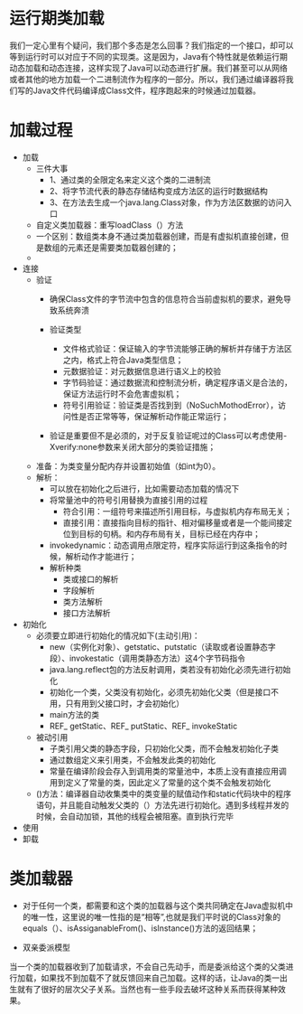 # 运行期类加载

我们一定心里有个疑问，我们那个多态是怎么回事？我们指定的一个接口，却可以等到运行时可以对应于不同的实现类。这是因为，Java有个特性就是依赖运行期动态加载和动态连接，这样实现了Java可以动态进行扩展。我们甚至可以从网络或者其他的地方加载一个二进制流作为程序的一部分。所以，我们通过编译器将我们写的Java文件代码编译成Class文件，程序跑起来的时候通过加载器。


# 加载过程

+ 加载
	+ 三件大事
		+ 1、通过类的全限定名来定义这个类的二进制流
		+ 2、将字节流代表的静态存储结构变成方法区的运行时数据结构
		+ 3、在方法去生成一个java.lang.Class对象，作为方法区数据的访问入口
	+ 自定义类加载器：重写loadClass（）方法
	+ 一个区别：数组类本身不通过类加载器创建，而是有虚拟机直接创建，但是数组的元素还是需要类加载器创建的；
	+ 
+ 连接
	+ 验证
		+ 确保Class文件的字节流中包含的信息符合当前虚拟机的要求，避免导致系统奔溃
		+ 验证类型
			+ 文件格式验证：保证输入的字节流能够正确的解析并存储于方法区之内，格式上符合Java类型信息；
			+ 元数据验证：对元数据信息进行语义上的校验
			+ 字节码验证：通过数据流和控制流分析，确定程序语义是合法的，保证方法运行时不会危害虚拟机；
			+ 符号引用验证：验证类是否找到到（NoSuchMothodError），访问性是否正常等等，保证解析动作能正常运行；

		+ 验证是重要但不是必须的，对于反复验证呢过的Class可以考虑使用-Xverify:none参数来关闭大部分的类验证措施；
	+ 准备：为类变量分配内存并设置初始值（如int为0）。
	+ 解析：
		+ 可以放在初始化之后进行，比如需要动态加载的情况下
		+ 将常量池中的符号引用替换为直接引用的过程
			+ 符合引用：一组符号来描述所引用目标，与虚拟机内存布局无关；
			+ 直接引用：直接指向目标的指针、相对偏移量或者是一个能间接定位到目标的句柄。和内存布局有关，目标已经在内存中；
		+ invokedynamic：动态调用点限定符，程序实际运行到这条指令的时候，解析动作才能进行；
		+ 解析种类
			+ 类或接口的解析
			+ 字段解析
			+ 类方法解析
			+ 接口方法解析
+ 初始化
	+ 必须要立即进行初始化的情况如下(主动引用)：
		+ new（实例化对象）、getstatic、putstatic（读取或者设置静态字段）、invokestatic（调用类静态方法）这4个字节码指令
		+ java.lang.reflect包的方法反射调用，类若没有初始化必须先进行初始化
		+ 初始化一个类，父类没有初始化，必须先初始化父类（但是接口不用，只有用到父接口时，才会初始化）
		+ main方法的类
		+ REF_ getStatic、REF_ putStatic、REF_ invokeStatic
	+ 被动引用
		+ 子类引用父类的静态字段，只初始化父类，而不会触发初始化子类
		+ 通过数组定义来引用类，不会触发此类的初始化
		+ 常量在编译阶段会存入到调用类的常量池中，本质上没有直接应用调用到定义了常量的类，因此定义了常量的这个类不会触发初始化
	+ <cinit>()方法：编译器自动收集类中的类变量的赋值动作和static代码块中的程序语句，并且能自动触发父类的<cinit>（）方法先进行初始化。遇到多线程并发的时候，会自动加锁，其他的线程会被阻塞。直到<cinit>执行完毕
+ 使用
+ 卸载

# 类加载器

+ 对于任何一个类，都需要和这个类的加载器与这个类共同确定在Java虚拟机中的唯一性，这里说的唯一性指的是“相等”,也就是我们平时说的Class对象的equals（）、isAssiganableFrom()、isInstance()方法的返回结果；

+ 双亲委派模型

当一个类的加载器收到了加载请求，不会自己先动手，而是委派给这个类的父类进行加载，如果找不到加载不了就反馈回来自己加载。这样的话，让Java的类一出生就有了很好的层次父子关系。当然也有一些手段去破坏这种关系而获得某种效果。